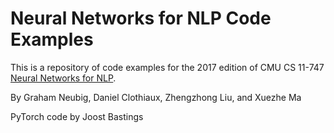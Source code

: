 # Neural Networks for NLP Code Examples

This is a repository of code examples for the 2017 edition of CMU CS 11-747
[Neural Networks for NLP](http://phontron.com/class/nn4nlp2017/).

By Graham Neubig, Daniel Clothiaux, Zhengzhong Liu, and Xuezhe Ma

PyTorch code by Joost Bastings

